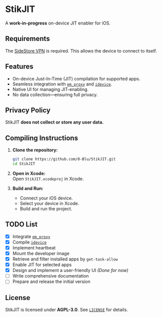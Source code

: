 # StikJIT  

A **work-in-progress** on-device JIT enabler for iOS.  

## Requirements  
The [SideStore VPN](https://github.com/SideStore/SideStore/releases/download/0.1.1/SideStore.conf) is required. This allows the device to connect to itself.  

## Features  
- On-device Just-In-Time (JIT) compilation for supported apps.  
- Seamless integration with [`em_proxy`](https://github.com/SideStore/em_proxy) and [`idevice`](https://github.com/jkcoxson/idevice).  
- Native UI for managing JIT-enabling.  
- No data collection—ensuring full privacy.  

## Privacy Policy  
StikJIT **does not collect or store any user data.**  

## Compiling Instructions  

1. **Clone the repository:**  
   ```sh
   git clone https://github.com/0-Blu/StikJIT.git
   cd StikJIT
   ```

2. **Open in Xcode:**  
   Open `StikJIT.xcodeproj` in Xcode.  

3. **Build and Run:**  
   - Connect your iOS device.  
   - Select your device in Xcode.  
   - Build and run the project.  

## TODO List  
- [X] Integrate [`em_proxy`](https://github.com/SideStore/em_proxy)  
- [X] Compile [`idevice`](https://github.com/jkcoxson/idevice)  
- [X] Implement heartbeat  
- [X] Mount the developer image  
- [X] Retrieve and filter installed apps by `get-task-allow`  
- [X] Enable JIT for selected apps  
- [X] Design and implement a user-friendly UI *(Done for now)*  
- [ ] Write comprehensive documentation  
- [ ] Prepare and release the initial version  

## License  
StikJIT is licensed under **AGPL-3.0**. See [`LICENSE`](LICENSE) for details.  
